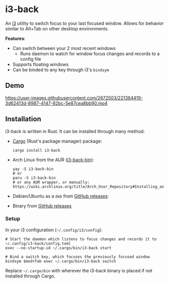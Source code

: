 # i3-back

An [i3](https://i3wm.org/) utility to switch focus to your last focused window. Allows for behavior similar to Alt+Tab on other desktop environments.

**Features**:

- Can switch between your 2 most recent windows
  - Runs daemon to watch for window focus changes and records to a config file
- Supports floating windows
- Can be binded to any key through i3's `bindsym`

## Demo

https://user-images.githubusercontent.com/2672503/221384419-3d62413d-8987-4147-82bc-5e87cea8bb90.mp4

## Installation

i3-back is written in Rust. It can be installed through many method:

- [Cargo](https://doc.rust-lang.org/cargo/getting-started/installation.html) (Rust's package manager) package:

  ```
  cargo install i3-back
  ```

- Arch Linux from the AUR ([i3-back-bin](https://aur.archlinux.org/packages/i3-back-bin)):

  ```
  yay -S i3-back-bin
  # or
  paru -S i3-back-bin
  # or any AUR wrapper, or manually: https://wiki.archlinux.org/title/Arch_User_Repository#Installing_and_upgrading_packages
  ```

- Debian/Ubuntu as a `deb` from [GitHub releases](https://github.com/cretezy/i3-back/releases):

- Binary from [GitHub releases](https://github.com/cretezy/i3-back/releases)

### Setup

In your i3 configuration (`~/.config/i3/config`):

```
# Start the daemon which listens to focus changes and records it to ~/.config/i3-back/config.toml
exec --no-startup-id ~/.cargo/bin/i3-back start

# Bind a switch key, which focuses the previously focused window
bindsym $mod+Tab exec ~/.cargo/bin/i3-back switch
```

Replace `~/.cargo/bin` with wherever the i3-back binary is placed if not installed through Cargo.
